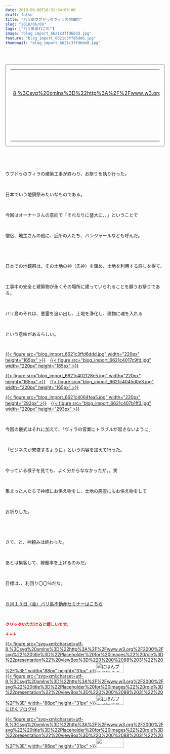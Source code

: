 ```yaml
---
date: 2018-06-08T16:31:34+09:00
draft: false
title: "バリ島ウブドゥのヴィラの地鎮祭"
slug: "2018/06/08"
tags: ["バリ島あれこれ"]
image: "blog_import_6621c3ffd6ddd.jpg"
feature: "blog_import_6621c3ffd6ddd.jpg"
thumbnail: "blog_import_6621c3ffd6ddd.jpg"
---
```

<p> </p><div contenteditable="false" style="padding: 15px; border-radius: 4px; border: 1px dotted currentColor; border-image: none;"><table border="0" cellpadding="0" cellspacing="0" style="margin: 0px; table-layout: fixed;" width="100%">	<tbody width="100%">		<tr>			<td aligin="center" style="vertical-align: middle;" width="95"><span style="text-align: center; display: block;"><a href="affiliate.do?affiliateId=37402785" alt0="BlogAffiliate" target="_blank" rel="nofollow">{{< figure src="svg+xml;charset=utf-8,%3Csvg%20xmlns%3D%22http%3A%2F%2Fwww.w3.org%2F2000%2Fsvg%22%20title%3D%22Placeholder%20for%20Images%22%20role%3D%22presentation%22%20viewBox%3D%220%200%201%201%22%20%2F%3E"  >}}<noscript><img alt="稼げる人の常識、稼げない人の常識" border="0" data-img="affiliate" src="https://images-fe.ssl-images-amazon.com/images/I/51Ft8zEBpkL._SL160_.jpg" style="margin: 0px; vertical-align: middle; max-width: 95px;"></noscript></a></span></td>			<td style="line-height: 1.5; padding-left: 15px; vertical-align: middle;"><a href="affiliate.do?affiliateId=37402785" alt0="BlogAffiliate" target="_blank" rel="nofollow">稼げる人の常識、稼げない人の常識</a>			<div style="padding: 3px 0px;">1,200円</div>			<div style="font-size: 0.83em;">Amazon</div></td>		</tr>	</tbody></table></div><p> </p><p> </p><p>ウブドゥのヴィラの建築工事が終わり、お祭りを執り行った。</p><p> </p><p>日本でいう地鎮祭みたいなものである。</p><p> </p><p>今回はオーナーさんの意向で「それなりに盛大に、、」ということで</p><p> </p><p>僧侶、地主さんの他に、近所の人たち、バンジャールなども呼んだ。</p><p> </p><p> </p><p>日本での地鎮祭は、その土地の神（氏神）を鎮め、土地を利用する許しを得て、</p><p> </p><p>工事中の安全と建築物が永くその場所に建っていられることを願うお祭りである。</p><p> </p><p>バリ島のそれは、悪霊を追い出し、土地を浄化し、建物に魂を入れる</p><p> </p><p>という意味があるらしい。</p><p> </p><p><a href="blog_import_6621c3ffd6ddd.jpg">{{< figure src="blog_import_6621c3ffd6ddd.jpg" width="220px" height="165px" >}}</a>　<a href="blog_import_6621c4017c9fd.jpg">{{< figure src="blog_import_6621c4017c9fd.jpg" width="220px" height="165px" >}}</a></p><p><a href="blog_import_6621c402f28e5.jpg">{{< figure src="blog_import_6621c402f28e5.jpg" width="220px" height="165px" >}}</a>　<a href="blog_import_6621c4045d0e3.jpg">{{< figure src="blog_import_6621c4045d0e3.jpg" width="220px" height="165px" >}}</a></p><p><a href="blog_import_6621c4064fea5.jpg">{{< figure src="blog_import_6621c4064fea5.jpg" width="220px" height="293px" >}}</a>　<a href="blog_import_6621c407b1ff3.jpg">{{< figure src="blog_import_6621c407b1ff3.jpg" width="220px" height="293px" >}}</a></p><p> </p><p>今回の儀式はそれに加えて、「ヴィラの営業にトラブルが起きないように」</p><p> </p><p>「ビジネスが繁盛するように」という内容を加えて行った。</p><p> </p><p>やっている様子を見ても、よく分からななかったが。。笑</p><p> </p><p>集まった人たちで神様にお供え物をし、土地の悪霊にもお供え物をして</p><p> </p><p>お祈りした。</p><p> </p><p> </p><p>さて、と、神頼みは終わった。</p><p> </p><p>あとは集客して、稼働率を上げるのみだ。</p><p> </p><p>目標は、、利回り〇〇％だな。</p><p> </p><p><span style="text-decoration: underline;"><a href="iin.co.jp" target="_blank">６月１５日（金）バリ島不動産セミナーはこちら</a></span></p><p> </p><p><font color="#ff0000" size="2"><strong>クリックいただけると嬉しいです。</strong></font></p><p><font color="#ff0000" size="2"><strong>↓↓↓</strong></font></p><p><a href="ranking.html?p_cid=01260127" id="&amp;blogmura_banner" target="_blank">{{< figure src="svg+xml;charset=utf-8,%3Csvg%20xmlns%3D%22http%3A%2F%2Fwww.w3.org%2F2000%2Fsvg%22%20title%3D%22Placeholder%20for%20Images%22%20role%3D%22presentation%22%20viewBox%3D%220%200%2088%2031%22%20%2F%3E" width="88px" height="31px" >}}<noscript><img alt="にほんブログ村 その他生活ブログ 不動産投資へ" border="0" height="31" src="https://img-proxy.blog-video.jp/images?url=http%3A%2F%2Flife.blogmura.com%2Fhudousantoushi%2Fimg%2Fhudousantoushi88_31.gif" width="88"></noscript></a><br/><a href="ranking.html?p_cid=01260127" target="_blank">{{< figure src="svg+xml;charset=utf-8,%3Csvg%20xmlns%3D%22http%3A%2F%2Fwww.w3.org%2F2000%2Fsvg%22%20title%3D%22Placeholder%20for%20Images%22%20role%3D%22presentation%22%20viewBox%3D%220%200%2088%2031%22%20%2F%3E" width="88px" height="31px" >}}<noscript><img alt="にほんブログ村 海外生活ブログ バリ島情報へ" border="0" height="31" src="https://img-proxy.blog-video.jp/images?url=http%3A%2F%2Foverseas.blogmura.com%2Fbali%2Fimg%2Fbali88_31.gif" width="88"></noscript></a><br/><a href="ranking.html?p_cid=01260127" target="_blank">にほんブログ村</a></p><p><a href="link.php?1804582" title="人気ブログランキングへ">{{< figure src="svg+xml;charset=utf-8,%3Csvg%20xmlns%3D%22http%3A%2F%2Fwww.w3.org%2F2000%2Fsvg%22%20title%3D%22Placeholder%20for%20Images%22%20role%3D%22presentation%22%20viewBox%3D%220%200%2088%2031%22%20%2F%3E" width="88px" height="31px" >}}<noscript><img border="0" height="31" src="https://blog.with2.net/img/banner/banner_22.gif" width="88"></noscript></a></p><p> </p>

